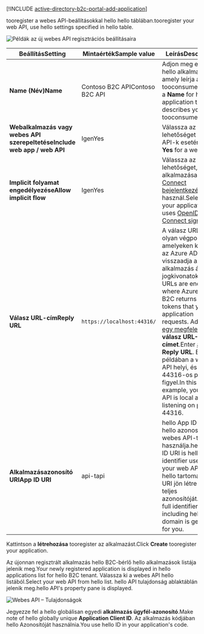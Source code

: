 [!INCLUDE [active-directory-b2c-portal-add-application](active-directory-b2c-portal-add-application.md)]

<span data-ttu-id="c4b0c-101">tooregister a webes API-beállításokkal hello hello táblában.</span><span class="sxs-lookup"><span data-stu-id="c4b0c-101">tooregister your web API, use hello settings specified in hello table.</span></span>

![Példák az új webes API regisztrációs beállításaira](./media/active-directory-b2c-register-web-api/b2c-new-web-api-settings.png)

| <span data-ttu-id="c4b0c-103">Beállítás</span><span class="sxs-lookup"><span data-stu-id="c4b0c-103">Setting</span></span>      | <span data-ttu-id="c4b0c-104">Mintaérték</span><span class="sxs-lookup"><span data-stu-id="c4b0c-104">Sample value</span></span>  | <span data-ttu-id="c4b0c-105">Leírás</span><span class="sxs-lookup"><span data-stu-id="c4b0c-105">Description</span></span>                                        |
| ------------ | ------- | -------------------------------------------------- |
| <span data-ttu-id="c4b0c-106">**Name (Név)**</span><span class="sxs-lookup"><span data-stu-id="c4b0c-106">**Name**</span></span> | <span data-ttu-id="c4b0c-107">Contoso B2C API</span><span class="sxs-lookup"><span data-stu-id="c4b0c-107">Contoso B2C API</span></span> | <span data-ttu-id="c4b0c-108">Adjon meg egy **neve** hello alkalmazás, amely leírja a API tooconsumers.</span><span class="sxs-lookup"><span data-stu-id="c4b0c-108">Enter a **Name** for hello application that describes your API tooconsumers.</span></span> | 
| <span data-ttu-id="c4b0c-109">**Webalkalmazás vagy webes API szerepeltetése**</span><span class="sxs-lookup"><span data-stu-id="c4b0c-109">**Include web app / web API**</span></span> | <span data-ttu-id="c4b0c-110">Igen</span><span class="sxs-lookup"><span data-stu-id="c4b0c-110">Yes</span></span> | <span data-ttu-id="c4b0c-111">Válassza az **Igen** lehetőséget a webes API-k esetén.</span><span class="sxs-lookup"><span data-stu-id="c4b0c-111">Select **Yes** for a web API.</span></span> |
| <span data-ttu-id="c4b0c-112">**Implicit folyamat engedélyezése**</span><span class="sxs-lookup"><span data-stu-id="c4b0c-112">**Allow implicit flow**</span></span> | <span data-ttu-id="c4b0c-113">Igen</span><span class="sxs-lookup"><span data-stu-id="c4b0c-113">Yes</span></span> | <span data-ttu-id="c4b0c-114">Válassza az **Igen** lehetőséget, ha az alkalmazása [OpenID Connect bejelentkezést](../articles/active-directory-b2c/active-directory-b2c-reference-oidc.md) használ.</span><span class="sxs-lookup"><span data-stu-id="c4b0c-114">Select **Yes** if your application uses [OpenID Connect sign-in](../articles/active-directory-b2c/active-directory-b2c-reference-oidc.md)</span></span> |
| <span data-ttu-id="c4b0c-115">**Válasz URL-cím**</span><span class="sxs-lookup"><span data-stu-id="c4b0c-115">**Reply URL**</span></span> | `https://localhost:44316/` | <span data-ttu-id="c4b0c-116">A válasz URL-címek olyan végpontok, amelyeken keresztül az Azure AD B2C visszaadja az alkalmazás által kért jogkivonatokat.</span><span class="sxs-lookup"><span data-stu-id="c4b0c-116">Reply URLs are endpoints where Azure AD B2C returns any tokens that your application requests.</span></span> <span data-ttu-id="c4b0c-117">Adjon meg [egy megfelelő](../articles/active-directory-b2c/active-directory-b2c-app-registration.md#choosing-a-web-app-or-api-reply-url) **válasz URL-címet**.</span><span class="sxs-lookup"><span data-stu-id="c4b0c-117">Enter [a proper](../articles/active-directory-b2c/active-directory-b2c-app-registration.md#choosing-a-web-app-or-api-reply-url) **Reply URL**.</span></span> <span data-ttu-id="c4b0c-118">Ebben a példában a webes API helyi, és a 44316-os porton figyel.</span><span class="sxs-lookup"><span data-stu-id="c4b0c-118">In this example, your web API is local and listening on port 44316.</span></span> |
| <span data-ttu-id="c4b0c-119">**Alkalmazásazonosító URI**</span><span class="sxs-lookup"><span data-stu-id="c4b0c-119">**App ID URI**</span></span> | <span data-ttu-id="c4b0c-120">api-t</span><span class="sxs-lookup"><span data-stu-id="c4b0c-120">api</span></span> | <span data-ttu-id="c4b0c-121">hello App ID URI az hello azonosítója a webes API-t használja.</span><span class="sxs-lookup"><span data-stu-id="c4b0c-121">hello App ID URI is hello identifier used for your web API.</span></span> <span data-ttu-id="c4b0c-122">hello hello tartománnyal URI jön létre az Ön teljes azonosítóját.</span><span class="sxs-lookup"><span data-stu-id="c4b0c-122">hello full identifier URI including hello domain is generated for you.</span></span> |

<span data-ttu-id="c4b0c-123">Kattintson a **létrehozása** tooregister az alkalmazást.</span><span class="sxs-lookup"><span data-stu-id="c4b0c-123">Click **Create** tooregister your application.</span></span>

<span data-ttu-id="c4b0c-124">Az újonnan regisztrált alkalmazás hello B2C-bérlő hello alkalmazások listája jelenik meg.</span><span class="sxs-lookup"><span data-stu-id="c4b0c-124">Your newly registered application is displayed in hello applications list for hello B2C tenant.</span></span> <span data-ttu-id="c4b0c-125">Válassza ki a webes API hello listából.</span><span class="sxs-lookup"><span data-stu-id="c4b0c-125">Select your web API from hello list.</span></span> <span data-ttu-id="c4b0c-126">hello API tulajdonság ablaktáblán jelenik meg.</span><span class="sxs-lookup"><span data-stu-id="c4b0c-126">hello API's property pane is displayed.</span></span>

![Webes API – Tulajdonságok](./media/active-directory-b2c-register-web-api/b2c-web-api-properties.png)

<span data-ttu-id="c4b0c-128">Jegyezze fel a hello globálisan egyedi **alkalmazás ügyfél-azonosító**.</span><span class="sxs-lookup"><span data-stu-id="c4b0c-128">Make note of hello globally unique **Application Client ID**.</span></span> <span data-ttu-id="c4b0c-129">Az alkalmazás kódjában hello Azonosítóját használnia.</span><span class="sxs-lookup"><span data-stu-id="c4b0c-129">You use hello ID in your application's code.</span></span>
